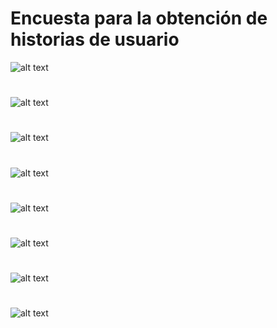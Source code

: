 # Encuesta para la obtención de historias de usuario

![alt text](<../../../DOCUMENTACIÓN/Recursos graficos/Encuestas/analitica1.jpg>)
#
![alt text](<../../../DOCUMENTACIÓN/Recursos graficos/Encuestas/analitica2.jpg>)
#
![alt text](<../../../DOCUMENTACIÓN/Recursos graficos/Encuestas/analitica3.jpg>)
#
![alt text](<../../../DOCUMENTACIÓN/Recursos graficos/Encuestas/analitica4.jpg>)
#
![alt text](<../../../DOCUMENTACIÓN/Recursos graficos/Encuestas/analitica5.jpg>)
#
![alt text](<../../../DOCUMENTACIÓN/Recursos graficos/Encuestas/analitica6.jpg>)
#
![alt text](<../../../DOCUMENTACIÓN/Recursos graficos/Encuestas/analitica7.jpg>)
#
![alt text](<../../../DOCUMENTACIÓN/Recursos graficos/Encuestas/analitica8.jpg>)
